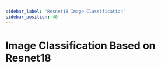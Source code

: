 ```yaml
---
sidebar_label: 'Resnet18 Image Classification'
sidebar_position: 40
---
```


# Image Classification Based on Resnet18

